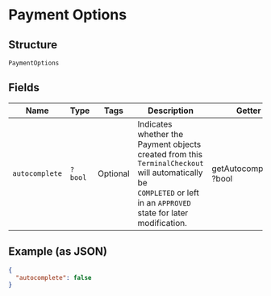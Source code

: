 
# Payment Options

## Structure

`PaymentOptions`

## Fields

| Name | Type | Tags | Description | Getter | Setter |
|  --- | --- | --- | --- | --- | --- |
| `autocomplete` | `?bool` | Optional | Indicates whether the Payment objects created from this `TerminalCheckout` will automatically be<br>`COMPLETED` or left in an `APPROVED` state for later modification. | getAutocomplete(): ?bool | setAutocomplete(?bool autocomplete): void |

## Example (as JSON)

```json
{
  "autocomplete": false
}
```

